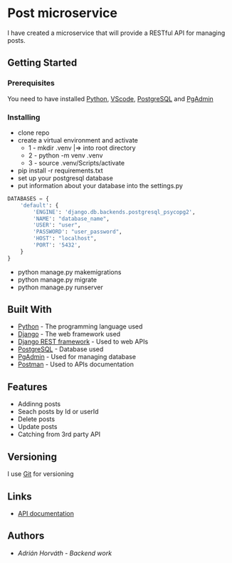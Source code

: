 # Post microservice

I have created a microservice that will provide a RESTful API for managing posts.

## Getting Started


### Prerequisites

You need to have installed [Python](https://www.python.org/downloads/), [VScode](https://code.visualstudio.com/Download), [PostgreSQL](https://www.postgresql.org/download/) and [PgAdmin](https://www.pgadmin.org/download/)


### Installing

* clone repo 
* create a virtual environment and activate
  * 1 - mkdir .venv   |=>  into root directory
  * 2 - python -m venv .venv
  * 3 - source .venv/Scripts/activate
* pip install -r requirements.txt
* set up your postgresql database
* put information about your database into the settings.py
```python
DATABASES = {
    'default': {
        'ENGINE': 'django.db.backends.postgresql_psycopg2',
        'NAME': "database_name",
        'USER': "user",
        'PASSWORD': "user_password",
        'HOST': "localhost",
        'PORT': '5432',
    }
}
```
* python manage.py makemigrations
* python manage.py migrate
* python manage.py runserver

## Built With

* [Python](https://www.python.org/) - The programming language used
* [Django](https://docs.djangoproject.com) - The web framework used
* [Django REST framework](https://www.django-rest-framework.org/) - Used to web APIs
* [PostgreSQL](https://www.postgresql.org/) - Database used
* [PgAdmin](https://www.pgadmin.org/) - Used for managing database
* [Postman](https://www.postman.com/) - Used to APIs documentation

## Features

* Addinng posts
* Seach posts by Id or userId
* Delete posts
* Update posts
* Catching from 3rd party API


## Versioning

I use [Git](https://git-scm.com/) for versioning

## Links

*  [API documentation](https://documenter.getpostman.com/view/18653876/VUxNSnxP)
 

## Authors

* *Adrián Horváth* - *Backend work* 

